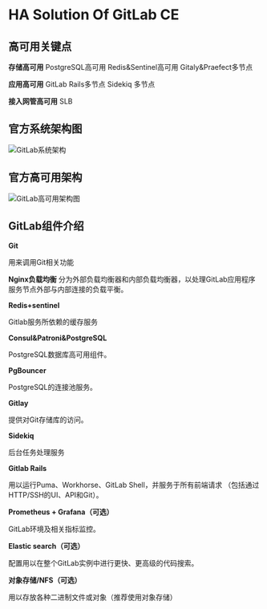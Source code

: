 # HA Solution Of GitLab CE


## 高可用关键点

**存储高可用**
PostgreSQL高可用
Redis&Sentinel高可用
Gitaly&Praefect多节点

**应用高可用**
GitLab Rails多节点
Sidekiq 多节点

**接入网管高可用**
SLB


## 官方系统架构图

![GitLab系统架构](https://docs.gitlab.com/ee/development/img/architecture_simplified_v14_9.png)

## 官方高可用架构

![GitLab高可用架构图](https://plantuml.gitlab-static.net/png/U9nzLijk6Z4KtVihhCnkMW8DA2IRA0L2L2bgQLYs21d6W8kngUrHWwh-U_qQpyDkLp3ttCUvnxvtvb4g95Hved1u1F98s1a9T8AKCAmkPmovK0SEm1Q90bxb-TERme8X2byuAk04KSIsMEJv5KGIOhg1sIswt-1n2FZ4_XD0JC3zS3oOJG1GV8_L0Glu6q2uvPJYhIASIPFbcQWNj86lY52Pv_1jQCFtH55jpOOtqzdm9evQaW8VoKyJCB81qXbWjjlT5SK7yATRrPDU27uorbB2T_1Pe1rYo5C-SKOK5p0Rp-VpsIWkEjM_9Qr9RkqppF3OA6DAkYgw9KGlS4fBgHMg-j6czTQPKZei1C8x_LodFtiBpERpk-bWaDHEPssfPWet_4FNFjM2IxKNUFdr9S_pxwpV_ymPtA6IgfxY50l4LB_Vghu-kn0PqkgyWLhlcxUkUW--V1f-Y1FMWisGGXiaiIrS-8UaICyJNhfR5bJQRvm9PgEdZ_heccqtkeNz_aAG4nANga5FOtrsvcPyfsexpHBhWozi8lXsqyubAonaCt84YbeFPpPoTGaOpowdwn3ma2XIA_YA2o8j5M7-fRIpBhLkrc_DUE5EzdOu6jjqb9TMko-R7-O4bteYq1xx4U7Mk9RE2BDV1w8m06OxwDRSVl0tGOzls_wUwI1sNFKqxaSD03_dsibDUjD9hv08NmaDj5d4FhsU2RSDLk1r1wmkMHry84M1sQf1BW6vYGUWsZQwfjitNTwHGufuxDHaNg7N7JHGhyDZxYci8a_SgRZbR1ctjrF28THqK9KpS6sPoxfMP0y7xtUdRivjJulwQvF4V4SnA1ff8x39FGLsEk-wD8_LTGggjuJsSU-99lCqM56FqI1K33MP9z4EzSWdvfwgRoxhFqDB4wk76817p0hz9G7-0k8PguG0)


## GitLab组件介绍

**Git** 

用来调用Git相关功能

**Nginx负载均衡**
分为外部负载均衡器和内部负载均衡器，以处理GitLab应用程序服务节点外部与内部连接的负载平衡。

**Redis+sentinel**

Gitlab服务所依赖的缓存服务

**Consul&Patroni&PostgreSQL**

PostgreSQL数据库高可用组件。

**PgBouncer**

PostgreSQL的连接池服务。

**Gitlay**

提供对Git存储库的访问。

**Sidekiq**

后台任务处理服务

**Gitlab Rails**

用以运行Puma、Workhorse、GitLab Shell，并服务于所有前端请求
（包括通过HTTP/SSH的UI、API和Git）。

**Prometheus + Grafana（可选）**

GitLab环境及相关指标监控。

**Elastic search（可选）**

配置用以在整个GitLab实例中进行更快、更高级的代码搜索。

**对象存储/NFS（可选）**

用以存放各种二进制文件或对象（推荐使用对象存储）